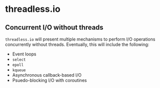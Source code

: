 # threadless.io

## Concurrent I/O without threads

`threadless.io` will present multiple mechanisms to perform I/O operations concurrently without threads. Eventually, this will include the following:
* Event loops
 * `select`
 * `epoll`
 * `kqueue`
* Asynchronous callback-based I/O
* Psuedo-blocking I/O with coroutines
